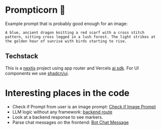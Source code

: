 # Prompticorn 🦄

Example prompt that is probably good enough for an image:

```
A blue, ancient dragon knitting a red scarf with a cross stitch pattern, sitting cross legged in a lush forest. The light strikes at the golden hour of sunrise with birds starting to rise.
```

## Techstack

This is a [nextjs](https://nextjs.org/) project using app router and Vercels [ai sdk](https://sdk.vercel.ai/docs/introduction). For UI components we use [shadcn/ui](https://ui.shadcn.com/docs).

# Interesting places in the code

- Check if Prompt from user is an image prompt: [Check if Image Prompt](app/api/chat/checkIfImagePrompt.ts)
- LLM logic without any framework: [backend route](app/api/chat/route.ts)
- Look at a backend response to see markers.
- Parse chat messages on the frontend: [Bot Chat Message](app/chat/[chatId]/BotChatMessage.tsx)
